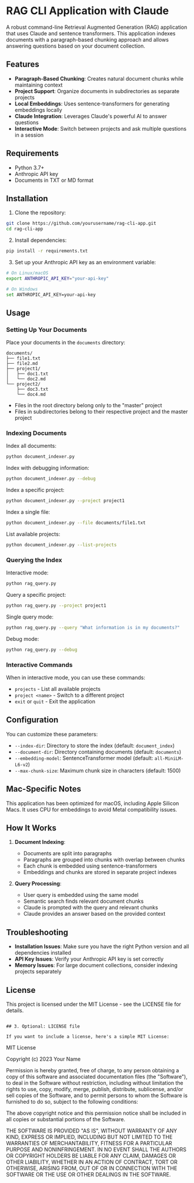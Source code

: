 # RAG CLI Application with Claude

A robust command-line Retrieval Augmented Generation (RAG) application that uses Claude and sentence transformers. This application indexes documents with a paragraph-based chunking approach and allows answering questions based on your document collection.

## Features

- **Paragraph-Based Chunking**: Creates natural document chunks while maintaining context
- **Project Support**: Organize documents in subdirectories as separate projects
- **Local Embeddings**: Uses sentence-transformers for generating embeddings locally
- **Claude Integration**: Leverages Claude's powerful AI to answer questions
- **Interactive Mode**: Switch between projects and ask multiple questions in a session

## Requirements

- Python 3.7+
- Anthropic API key
- Documents in TXT or MD format

## Installation

1. Clone the repository:

```bash
git clone https://github.com/yourusername/rag-cli-app.git
cd rag-cli-app
```

2. Install dependencies:

```bash
pip install -r requirements.txt
```

3. Set up your Anthropic API key as an environment variable:

```bash
# On Linux/macOS
export ANTHROPIC_API_KEY="your-api-key"

# On Windows
set ANTHROPIC_API_KEY=your-api-key
```

## Usage

### Setting Up Your Documents

Place your documents in the `documents` directory:

```
documents/
├── file1.txt
├── file2.md
├── project1/
│   ├── doc1.txt
│   └── doc2.md
└── project2/
	├── doc3.txt
	└── doc4.md
```

- Files in the root directory belong only to the "master" project
- Files in subdirectories belong to their respective project and the master project

### Indexing Documents

Index all documents:

```bash
python document_indexer.py
```

Index with debugging information:

```bash
python document_indexer.py --debug
```

Index a specific project:

```bash
python document_indexer.py --project project1
```

Index a single file:

```bash
python document_indexer.py --file documents/file1.txt
```

List available projects:

```bash
python document_indexer.py --list-projects
```

### Querying the Index

Interactive mode:

```bash
python rag_query.py
```

Query a specific project:

```bash
python rag_query.py --project project1
```

Single query mode:

```bash
python rag_query.py --query "What information is in my documents?"
```

Debug mode:

```bash
python rag_query.py --debug
```

### Interactive Commands

When in interactive mode, you can use these commands:

- `projects` - List all available projects
- `project <name>` - Switch to a different project
- `exit` or `quit` - Exit the application

## Configuration

You can customize these parameters:

- `--index-dir`: Directory to store the index (default: `document_index`)
- `--document-dir`: Directory containing documents (default: `documents`)
- `--embedding-model`: SentenceTransformer model (default: `all-MiniLM-L6-v2`)
- `--max-chunk-size`: Maximum chunk size in characters (default: 1500)

## Mac-Specific Notes

This application has been optimized for macOS, including Apple Silicon Macs. It uses CPU for embeddings to avoid Metal compatibility issues.

## How It Works

1. **Document Indexing**:
   - Documents are split into paragraphs
   - Paragraphs are grouped into chunks with overlap between chunks
   - Each chunk is embedded using sentence-transformers
   - Embeddings and chunks are stored in separate project indexes

2. **Query Processing**:
   - User query is embedded using the same model
   - Semantic search finds relevant document chunks
   - Claude is prompted with the query and relevant chunks
   - Claude provides an answer based on the provided context

## Troubleshooting

- **Installation Issues**: Make sure you have the right Python version and all dependencies installed
- **API Key Issues**: Verify your Anthropic API key is set correctly
- **Memory Issues**: For large document collections, consider indexing projects separately

## License

This project is licensed under the MIT License - see the LICENSE file for details.
```

## 3. Optional: LICENSE file

If you want to include a license, here's a simple MIT License:

```
MIT License

Copyright (c) 2023 Your Name

Permission is hereby granted, free of charge, to any person obtaining a copy
of this software and associated documentation files (the "Software"), to deal
in the Software without restriction, including without limitation the rights
to use, copy, modify, merge, publish, distribute, sublicense, and/or sell
copies of the Software, and to permit persons to whom the Software is
furnished to do so, subject to the following conditions:

The above copyright notice and this permission notice shall be included in all
copies or substantial portions of the Software.

THE SOFTWARE IS PROVIDED "AS IS", WITHOUT WARRANTY OF ANY KIND, EXPRESS OR
IMPLIED, INCLUDING BUT NOT LIMITED TO THE WARRANTIES OF MERCHANTABILITY,
FITNESS FOR A PARTICULAR PURPOSE AND NONINFRINGEMENT. IN NO EVENT SHALL THE
AUTHORS OR COPYRIGHT HOLDERS BE LIABLE FOR ANY CLAIM, DAMAGES OR OTHER
LIABILITY, WHETHER IN AN ACTION OF CONTRACT, TORT OR OTHERWISE, ARISING FROM,
OUT OF OR IN CONNECTION WITH THE SOFTWARE OR THE USE OR OTHER DEALINGS IN THE
SOFTWARE.